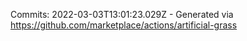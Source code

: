 Commits: 2022-03-03T13:01:23.029Z - Generated via https://github.com/marketplace/actions/artificial-grass
<br>
